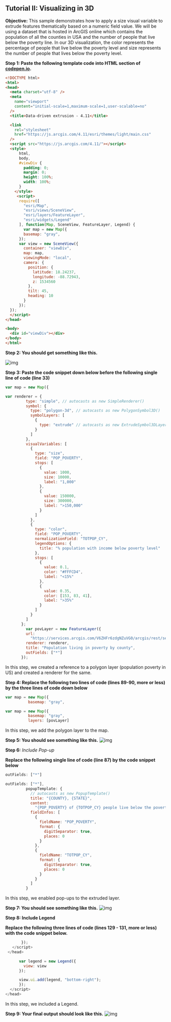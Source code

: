 ## Tutorial II:  Visualizing in 3D



**Objective:** This sample demonstrates how to apply a size visual variable to extrude features thematically based on a numeric field value. We will be using a dataset that is hosted in ArcGIS online which contains the population of all the counties in USA and the number of people that live below the poverty line. In our 3D visualization, the color represents the percentage of people that live below the poverty level and size represents the number of people that lives below the poverty level.

  

**Step 1: Paste the following template code into HTML section of [codepen.io](https://codepen.io/).**

 ```html
<!DOCTYPE html>
<html>
 <head>
   <meta charset="utf-8" />
   <meta
     name="viewport"
     content="initial-scale=1,maximum-scale=1,user-scalable=no"
   />
   <title>Data-driven extrusion - 4.11</title>
 
   <link
     rel="stylesheet"
     href="https://js.arcgis.com/4.11/esri/themes/light/main.css"
   />
   <script src="https://js.arcgis.com/4.11/"></script>
   <style>
       html,
       body,
       #viewDiv {
         padding: 0;
         margin: 0;
         height: 100%;
         width: 100%;
       }
     </style>
      <script>
       require([
         "esri/Map",
         "esri/views/SceneView",
         "esri/layers/FeatureLayer",
         "esri/widgets/Legend"
       ], function(Map, SceneView, FeatureLayer, Legend) {
         var map = new Map({
         basemap: "gray",
       });
       var view = new SceneView({
         container: "viewDiv",
         map: map,
         viewingMode: "local",
         camera: {
           position: {
             latitude: 18.24237,
             longitude: -88.72943,
             z: 1534560
           },
           tilt: 45,
           heading: 10
         }
       });
   });
   </script>
 </head>
 
 <body>
   <div id="viewDiv"></div>
 </body>
</html>
 ```





**Step 2: You should get something like this.**

  ![img](https://lh4.googleusercontent.com/w9Ox1M4-T714T5KE3tI-b4Wb9HTrh6sPP8agL_dWbMe6R1MbVwM_7_3hjAKjZrOBOM1nME3A5dTZnmDJjgZ9V1LAZkxtamAC3qKJl4RmCh5zI1PZbeYKueBGAx-SW8nKSiBieSSg)



**Step 3: Paste the code snippet down below before the following single line of code (line 33)**

 ```javascript
var map = new Map({
 ```

```javascript
var renderer = {
         type: "simple", // autocasts as new SimpleRenderer()
         symbol: {
           type: "polygon-3d", // autocasts as new PolygonSymbol3D()
           symbolLayers: [
             {
               type: "extrude" // autocasts as new ExtrudeSymbol3DLayer()
             }
           ]
         },
         visualVariables: [
           {
             type: "size",
             field: "POP_POVERTY",
             stops: [
               {
                 value: 1000,
                 size: 10000,
                 label: "1,000"
               },
               {
                 value: 150000,
                 size: 300000,
                 label: ">150,000"
               }
             ]
           },
           {
             type: "color",
             field: "POP_POVERTY",
             normalizationField: "TOTPOP_CY",
             legendOptions: {
               title: "% population with income below poverty level"
             },
             stops: [
               {
                 value: 0.1,
                 color: "#FFFCD4",
                 label: "<15%"
               },
               {
                 value: 0.35,
                 color: [153, 83, 41],
                 label: ">35%"
               }
             ]
           }
         ]
       };
         var povLayer = new FeatureLayer({
         url:
           "https://services.arcgis.com/V6ZHFr6zdgNZuVG0/arcgis/rest/services/counties_politics_poverty/FeatureServer/0",
         renderer: renderer,
         title: "Population living in poverty by county",
         outFields: ["*"]
       });
```
In this step, we created a reference to a polygon layer (population poverty in US) and created a renderer for the same.


**Step 4: Replace the following two lines of code (lines 89-90, more or less) by the three lines of code down below**
```javascript
var map = new Map({
          basemap: "gray",
```
```javascript
var map = new Map({
          basemap: "gray",
          layers: [povLayer]
```
In this step, we add the polygon layer to the map.



**Step 5: You should see something like this.**  ![img](https://lh3.googleusercontent.com/ijti0zxFyVxn9APrNtMCyTdZZQKoPu-IVV5MyVgiVbQAfMoSFMV-_QEmDsJ6_M8WlUmMQXQAvNJ0cYLJzwDJVPYCFOa1Gj4rA8Y1fSdii-a3-BGsGFamsjtCzLN5F7_4PFAIbGEI)

 

 **Step 6:** *Include Pop-up*

**Replace the following single line of code (line 87) by the code snippet below**

```javascript
outFields: ["*"]
```

```javascript
outFields: ["*"],
         popupTemplate: {
           // autocasts as new PopupTemplate()
           title: "{COUNTY}, {STATE}",
           content:
             "{POP_POVERTY} of {TOTPOP_CY} people live below the poverty line.",
           fieldInfos: [
             {
               fieldName: "POP_POVERTY",
               format: {
                 digitSeparator: true,
                 places: 0
               }
             },
             {
               fieldName: "TOTPOP_CY",
               format: {
                 digitSeparator: true,
                 places: 0
               }
             }
           ]
         }
```
In this step, we enabled pop-ups to the extruded layer.

       

**Step 7: You should see something like this.** ![img](https://lh6.googleusercontent.com/RYuJD6VXktwfBm7Ln4lDD_NeHyF6_22LoWDQG5CgmCEZNPjeDu7wsqel_7r_l0XoR8yLZK6tEzC8Y1EBIH0w_nQCxmOhU4-RIlTiOx111Ntq33YaJYf7U0qbU5UN69i8Gu3du_WS)

 

 

**Step 8: Include Legend**

**Replace the following three lines of code (lines 129 - 131, more or less) with the code snippet below.** 

```javascript
       });
   </script>
 </head>
```



 ```javascript
       var legend = new Legend({
         view: view
       });
 
       view.ui.add(legend, "bottom-right");
       });
   </script>
 </head>
 ```
In this step, we included a Legend.


 

 **Step 9: Your final output should look like this.** ![img](https://lh5.googleusercontent.com/v7Ylor1gm-P8E_TOcWz8_p2UwkcPAd9xdLtm21Pmta2D6ygz3Z5daPJ2iJ-Kx1IciJit0I99ywcLgx1VbjJKBu6AW65DqyWBBdxAKjRchDD7_6mYulsOxm88pzmYT4YP55q9_s4C)



